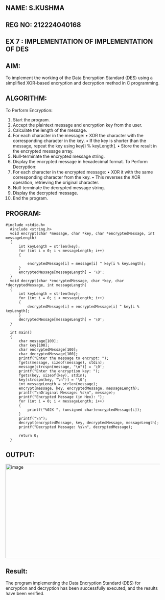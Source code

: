 ## NAME: S.KUSHMA
## REG NO: 212224040168

## EX 7 : IMPLEMENTATION OF IMPLEMENTATION OF DES
## AIM:
To implement the working of the Data Encryption Standard (DES) using a simplified XOR-based encryption and decryption method in C programming.

## ALGORITHM:
To Perform Encryption:
1.	Start the program.
2.	Accept the plaintext message and encryption key from the user.
3.	Calculate the length of the message.
4.	For each character in the message:
•	XOR the character with the corresponding character in the key.
•	If the key is shorter than the message, repeat the key using key[i % keyLength].
•	Store the result in the encrypted message array.
5.	Null-terminate the encrypted message string.
6.	Display the encrypted message in hexadecimal format.
To Perform Decryption:
7.	For each character in the encrypted message:
•	XOR it with the same corresponding character from the key.
•	This reverses the XOR operation, retrieving the original character.
8.	Null-terminate the decrypted message string.
9.	Display the decrypted message.
10.	End the program.

## PROGRAM:
```
#include <stdio.h>
  #include <string.h>
  void encrypt(char *message, char *key, char *encryptedMessage, int messageLength)  
  { 
      int keyLength = strlen(key); 
      for (int i = 0; i < messageLength; i++)  
      { 

          encryptedMessage[i] = message[i] ^ key[i % keyLength]; 
      } 
      encryptedMessage[messageLength] = '\0';  
  } 
  void decrypt(char *encryptedMessage, char *key, char *decryptedMessage, int messageLength)  
  { 
      int keyLength = strlen(key); 
      for (int i = 0; i < messageLength; i++)  
      { 
          decryptedMessage[i] = encryptedMessage[i] ^ key[i % keyLength]; 
      } 
      decryptedMessage[messageLength] = '\0'; 
  } 
  
  int main()  
  { 
      char message[100]; 
      char key[100]; 
      char encryptedMessage[100]; 
      char decryptedMessage[100]; 
      printf("Enter the message to encrypt: "); 
      fgets(message, sizeof(message), stdin); 
      message[strcspn(message, "\n")] = '\0';  
      printf("Enter the encryption key: "); 
      fgets(key, sizeof(key), stdin); 
      key[strcspn(key, "\n")] = '\0';
      int messageLength = strlen(message);
      encrypt(message, key, encryptedMessage, messageLength); 
      printf("\nOriginal Message: %s\n", message); 
      printf("Encrypted Message (in Hex): "); 
      for (int i = 0; i < messageLength; i++)  
      { 
          printf("%02X ", (unsigned char)encryptedMessage[i]); 
      } 
      printf("\n");
      decrypt(encryptedMessage, key, decryptedMessage, messageLength); 
      printf("Decrypted Message: %s\n", decryptedMessage); 
  
      return 0; 
  }
```
## OUTPUT:
<img width="803" height="307" alt="image" src="https://github.com/user-attachments/assets/de61eb5a-0276-4b12-8d07-134a07f3872e" />

## Result:
The program implementing the Data Encryption Standard (DES) for encryption and decryption	has	been	successfully	executed,	and	the	results	have	been	verified.
